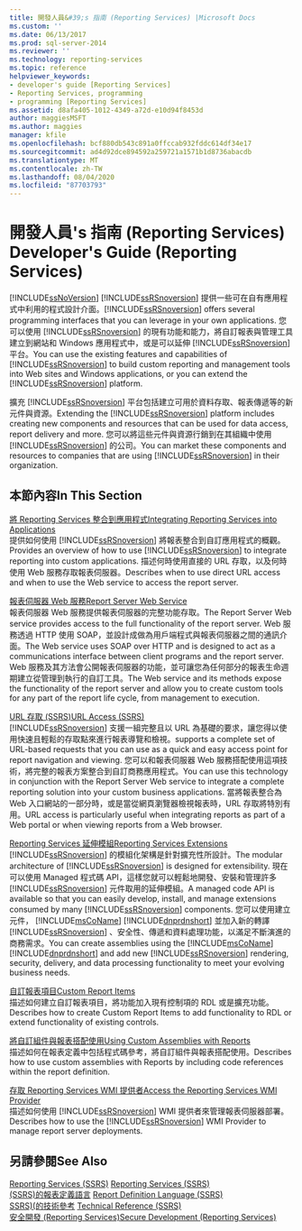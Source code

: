 ```yaml
---
title: 開發人員&#39;s 指南 (Reporting Services) |Microsoft Docs
ms.custom: ''
ms.date: 06/13/2017
ms.prod: sql-server-2014
ms.reviewer: ''
ms.technology: reporting-services
ms.topic: reference
helpviewer_keywords:
- developer's guide [Reporting Services]
- Reporting Services, programming
- programming [Reporting Services]
ms.assetid: d8afa405-1012-4349-a72d-e10d94f8453d
author: maggiesMSFT
ms.author: maggies
manager: kfile
ms.openlocfilehash: bcf880db543c891a0ffccab932fddc614df34e17
ms.sourcegitcommit: ad4d92dce894592a259721a1571b1d8736abacdb
ms.translationtype: MT
ms.contentlocale: zh-TW
ms.lasthandoff: 08/04/2020
ms.locfileid: "87703793"
---
```

# <a name="developer39s-guide-reporting-services"></a><span data-ttu-id="82303-102">開發人員&#39;s 指南 (Reporting Services) </span><span class="sxs-lookup"><span data-stu-id="82303-102">Developer&#39;s Guide (Reporting Services)</span></span>
  [!INCLUDE[ssNoVersion](../includes/ssnoversion-md.md)] <span data-ttu-id="82303-103">[!INCLUDE[ssRSnoversion](../includes/ssrsnoversion-md.md)] 提供一些可在自有應用程式中利用的程式設計介面。</span><span class="sxs-lookup"><span data-stu-id="82303-103">[!INCLUDE[ssRSnoversion](../includes/ssrsnoversion-md.md)] offers several programming interfaces that you can leverage in your own applications.</span></span> <span data-ttu-id="82303-104">您可以使用 [!INCLUDE[ssRSnoversion](../includes/ssrsnoversion-md.md)] 的現有功能和能力，將自訂報表與管理工具建立到網站和 Windows 應用程式中，或是可以延伸 [!INCLUDE[ssRSnoversion](../includes/ssrsnoversion-md.md)] 平台。</span><span class="sxs-lookup"><span data-stu-id="82303-104">You can use the existing features and capabilities of [!INCLUDE[ssRSnoversion](../includes/ssrsnoversion-md.md)] to build custom reporting and management tools into Web sites and Windows applications, or you can extend the [!INCLUDE[ssRSnoversion](../includes/ssrsnoversion-md.md)] platform.</span></span>  
  
 <span data-ttu-id="82303-105">擴充 [!INCLUDE[ssRSnoversion](../includes/ssrsnoversion-md.md)] 平台包括建立可用於資料存取、報表傳遞等的新元件與資源。</span><span class="sxs-lookup"><span data-stu-id="82303-105">Extending the [!INCLUDE[ssRSnoversion](../includes/ssrsnoversion-md.md)] platform includes creating new components and resources that can be used for data access, report delivery and more.</span></span> <span data-ttu-id="82303-106">您可以將這些元件與資源行銷到在其組織中使用 [!INCLUDE[ssRSnoversion](../includes/ssrsnoversion-md.md)] 的公司。</span><span class="sxs-lookup"><span data-stu-id="82303-106">You can market these components and resources to companies that are using [!INCLUDE[ssRSnoversion](../includes/ssrsnoversion-md.md)] in their organization.</span></span>  
  
## <a name="in-this-section"></a><span data-ttu-id="82303-107">本節內容</span><span class="sxs-lookup"><span data-stu-id="82303-107">In This Section</span></span>  
 [<span data-ttu-id="82303-108">將 Reporting Services 整合到應用程式</span><span class="sxs-lookup"><span data-stu-id="82303-108">Integrating Reporting Services into Applications</span></span>](application-integration/integrating-reporting-services-into-applications.md)  
 <span data-ttu-id="82303-109">提供如何使用 [!INCLUDE[ssRSnoversion](../includes/ssrsnoversion-md.md)] 將報表整合到自訂應用程式的概觀。</span><span class="sxs-lookup"><span data-stu-id="82303-109">Provides an overview of how to use [!INCLUDE[ssRSnoversion](../includes/ssrsnoversion-md.md)] to integrate reporting into custom applications.</span></span> <span data-ttu-id="82303-110">描述何時使用直接的 URL 存取，以及何時使用 Web 服務存取報表伺服器。</span><span class="sxs-lookup"><span data-stu-id="82303-110">Describes when to use direct URL access and when to use the Web service to access the report server.</span></span>  
  
 [<span data-ttu-id="82303-111">報表伺服器 Web 服務</span><span class="sxs-lookup"><span data-stu-id="82303-111">Report Server Web Service</span></span>](report-server-web-service/report-server-web-service.md)  
 <span data-ttu-id="82303-112">報表伺服器 Web 服務提供報表伺服器的完整功能存取。</span><span class="sxs-lookup"><span data-stu-id="82303-112">The Report Server Web service provides access to the full functionality of the report server.</span></span> <span data-ttu-id="82303-113">Web 服務透過 HTTP 使用 SOAP，並設計成做為用戶端程式與報表伺服器之間的通訊介面。</span><span class="sxs-lookup"><span data-stu-id="82303-113">The Web service uses SOAP over HTTP and is designed to act as a communications interface between client programs and the report server.</span></span> <span data-ttu-id="82303-114">Web 服務及其方法會公開報表伺服器的功能，並可讓您為任何部分的報表生命週期建立從管理到執行的自訂工具。</span><span class="sxs-lookup"><span data-stu-id="82303-114">The Web service and its methods expose the functionality of the report server and allow you to create custom tools for any part of the report life cycle, from management to execution.</span></span>  
  
 [<span data-ttu-id="82303-115">URL 存取 &#40;SSRS&#41;</span><span class="sxs-lookup"><span data-stu-id="82303-115">URL Access &#40;SSRS&#41;</span></span>](url-access-ssrs.md)  
 [!INCLUDE[ssRSnoversion](../includes/ssrsnoversion-md.md)] <span data-ttu-id="82303-116">支援一組完整且以 URL 為基礎的要求，讓您得以使用快速且輕鬆的存取點來進行報表導覽和檢視。</span><span class="sxs-lookup"><span data-stu-id="82303-116">supports a complete set of URL-based requests that you can use as a quick and easy access point for report navigation and viewing.</span></span> <span data-ttu-id="82303-117">您可以和報表伺服器 Web 服務搭配使用這項技術，將完整的報表方案整合到自訂商務應用程式。</span><span class="sxs-lookup"><span data-stu-id="82303-117">You can use this technology in conjunction with the Report Server Web service to integrate a complete reporting solution into your custom business applications.</span></span> <span data-ttu-id="82303-118">當將報表整合為 Web 入口網站的一部分時，或是當從網頁瀏覽器檢視報表時，URL 存取將特別有用。</span><span class="sxs-lookup"><span data-stu-id="82303-118">URL access is particularly useful when integrating reports as part of a Web portal or when viewing reports from a Web browser.</span></span>  
  
 [<span data-ttu-id="82303-119">Reporting Services 延伸模組</span><span class="sxs-lookup"><span data-stu-id="82303-119">Reporting Services Extensions</span></span>](extensions/reporting-services-extensions.md)  
 <span data-ttu-id="82303-120">[!INCLUDE[ssRSnoversion](../includes/ssrsnoversion-md.md)] 的模組化架構是針對擴充性所設計。</span><span class="sxs-lookup"><span data-stu-id="82303-120">The modular architecture of [!INCLUDE[ssRSnoversion](../includes/ssrsnoversion-md.md)] is designed for extensibility.</span></span> <span data-ttu-id="82303-121">現在可以使用 Managed 程式碼 API，這樣您就可以輕鬆地開發、安裝和管理許多 [!INCLUDE[ssRSnoversion](../includes/ssrsnoversion-md.md)] 元件取用的延伸模組。</span><span class="sxs-lookup"><span data-stu-id="82303-121">A managed code API is available so that you can easily develop, install, and manage extensions consumed by many [!INCLUDE[ssRSnoversion](../includes/ssrsnoversion-md.md)] components.</span></span> <span data-ttu-id="82303-122">您可以使用建立元件， [!INCLUDE[msCoName](../includes/msconame-md.md)] [!INCLUDE[dnprdnshort](../includes/dnprdnshort-md.md)] 並加入新的轉譯 [!INCLUDE[ssRSnoversion](../includes/ssrsnoversion-md.md)] 、安全性、傳遞和資料處理功能，以滿足不斷演進的商務需求。</span><span class="sxs-lookup"><span data-stu-id="82303-122">You can create assemblies using the [!INCLUDE[msCoName](../includes/msconame-md.md)] [!INCLUDE[dnprdnshort](../includes/dnprdnshort-md.md)] and add new [!INCLUDE[ssRSnoversion](../includes/ssrsnoversion-md.md)] rendering, security, delivery, and data processing functionality to meet your evolving business needs.</span></span>  
  
 [<span data-ttu-id="82303-123">自訂報表項目</span><span class="sxs-lookup"><span data-stu-id="82303-123">Custom Report Items</span></span>](custom-report-items/custom-report-items.md)  
 <span data-ttu-id="82303-124">描述如何建立自訂報表項目，將功能加入現有控制項的 RDL 或是擴充功能。</span><span class="sxs-lookup"><span data-stu-id="82303-124">Describes how to create Custom Report Items to add functionality to RDL or extend functionality of existing controls.</span></span>  
  
 [<span data-ttu-id="82303-125">將自訂組件與報表搭配使用</span><span class="sxs-lookup"><span data-stu-id="82303-125">Using Custom Assemblies with Reports</span></span>](custom-assemblies/using-custom-assemblies-with-reports.md)  
 <span data-ttu-id="82303-126">描述如何在報表定義中包括程式碼參考，將自訂組件與報表搭配使用。</span><span class="sxs-lookup"><span data-stu-id="82303-126">Describes how to use custom assemblies with Reports by including code references within the report definition.</span></span>  
  
 [<span data-ttu-id="82303-127">存取 Reporting Services WMI 提供者</span><span class="sxs-lookup"><span data-stu-id="82303-127">Access the Reporting Services WMI Provider</span></span>](tools/access-the-reporting-services-wmi-provider.md)  
 <span data-ttu-id="82303-128">描述如何使用 [!INCLUDE[ssRSnoversion](../includes/ssrsnoversion-md.md)] WMI 提供者來管理報表伺服器部署。</span><span class="sxs-lookup"><span data-stu-id="82303-128">Describes how to use the [!INCLUDE[ssRSnoversion](../includes/ssrsnoversion-md.md)] WMI Provider to manage report server deployments.</span></span>  
  
## <a name="see-also"></a><span data-ttu-id="82303-129">另請參閱</span><span class="sxs-lookup"><span data-stu-id="82303-129">See Also</span></span>  
 <span data-ttu-id="82303-130">[Reporting Services &#40;SSRS&#41;](create-deploy-and-manage-mobile-and-paginated-reports.md) </span><span class="sxs-lookup"><span data-stu-id="82303-130">[Reporting Services &#40;SSRS&#41;](create-deploy-and-manage-mobile-and-paginated-reports.md) </span></span>  
 <span data-ttu-id="82303-131">[&#40;SSRS&#41;的報表定義語言](reports/report-definition-language-ssrs.md) </span><span class="sxs-lookup"><span data-stu-id="82303-131">[Report Definition Language &#40;SSRS&#41;](reports/report-definition-language-ssrs.md) </span></span>  
 <span data-ttu-id="82303-132">[SSRS&#41;&#40;的技術參考](technical-reference-ssrs.md) </span><span class="sxs-lookup"><span data-stu-id="82303-132">[Technical Reference &#40;SSRS&#41;](technical-reference-ssrs.md) </span></span>  
 [<span data-ttu-id="82303-133">安全開發 &#40;Reporting Services&#41;</span><span class="sxs-lookup"><span data-stu-id="82303-133">Secure Development &#40;Reporting Services&#41;</span></span>](extensions/secure-development/secure-development-reporting-services.md)  
  
  
